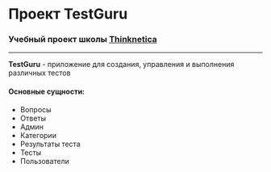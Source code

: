 # Проект TestGuru
### Учебный проект школы <a href="https://thinknetica.com" target="_blank">Thinknetica</a></h2>
---
**TestGuru** - приложение для создания, управления и выполнения различных тестов

#### Основные сущности:
* Вопросы
* Ответы
* Админ
* Категории
* Результаты теста
* Тесты
* Пользователи